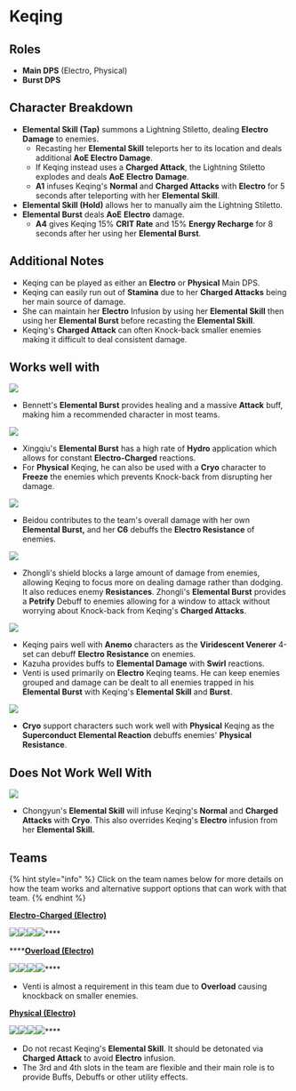# Keqing

## **Roles**

* **Main DPS** (Electro, Physical)
* **Burst DPS**

## **Character Breakdown**

* **Elemental Skill (Tap)** summons a Lightning Stiletto, dealing **Electro Damage** to enemies.
  * Recasting her **Elemental Skill** teleports her to its location and deals additional **AoE Electro Damage**.&#x20;
  * If Keqing instead uses a **Charged Attack**, the Lightning Stiletto explodes and deals **AoE** **Electro** **Damage**.
  * **A1** infuses Keqing's **Normal** and **Charged Attacks** with **Electro** for 5 seconds after teleporting with her **Elemental Skill**.
* **Elemental Skill (Hold)** allows her to manually aim the Lightning Stiletto.
* **Elemental Burst** deals **AoE** **Electro** damage.
  * **A4** gives Keqing 15% **CRIT Rate** and 15% **Energy Recharge** for 8 seconds after her using her **Elemental Burst**.

## **Additional Notes**

* Keqing can be played as either an **Electro** or **Physical** Main DPS.
* Keqing can easily run out of **Stamina** due to her **Charged Attacks** being her main source of damage.
* She can maintain her **Electro** Infusion by using her **Elemental Skill** then using her **Elemental Burst** before recasting the **Elemental Skill**.
* Keqing's **Charged Attack** can often Knock-back smaller enemies making it difficult to deal consistent damage.

## **Works well with**

![](../../.gitbook/assets/UI\_AvatarIcon\_Bennett.png)&#x20;

* Bennett's **Elemental Burst** provides healing and a massive **Attack** buff, making him a recommended character in most teams.

![](../../.gitbook/assets/UI\_AvatarIcon\_Xingqiu.png)

* Xingqiu's **Elemental Burst** has a high rate of **Hydro** application which allows for constant **Electro-Charged** reactions.
* For **Physical** Keqing, he can also be used with a **Cryo** character to **Freeze** the enemies which prevents Knock-back from disrupting her damage.

![](../../.gitbook/assets/UI\_AvatarIcon\_Beidou.png)

* Beidou contributes to the team's overall damage with her own **Elemental Burst,** and her **C6** debuffs the **Electro Resistance** of enemies.

![](../../.gitbook/assets/UI\_AvatarIcon\_Zhongli.png)

* Zhongli's shield blocks a large amount of damage from enemies, allowing Keqing to focus more on dealing damage rather than dodging. It also reduces enemy **Resistances**. Zhongli's **Elemental Burst** provides a **Petrify** Debuff to enemies allowing for a window to attack without worrying about Knock-back from Keqing's **Charged Attacks**.

![](../../.gitbook/assets/Element\_Anemo.webp)

* Keqing pairs well with **Anemo** characters as the **Viridescent Venerer** 4-set can debuff **Electro** **Resistance** on enemies.
* Kazuha provides buffs to **Elemental Damage** with **Swirl** reactions.
* Venti is used primarily on **Electro** Keqing teams. He can keep enemies grouped and damage can be dealt to all enemies trapped in his **Elemental Burst** with Keqing's **Elemental Skill** and **Burst**.

![](../../.gitbook/assets/Element\_Cryo.webp)&#x20;

* **Cryo** support characters such work well with **Physical** Keqing as the **Superconduct** **Elemental Reaction** debuffs enemies' **Physical Resistance**.

## Does Not Work Well With

![](../../.gitbook/assets/UI\_AvatarIcon\_Chongyun.png)

* Chongyun's **Elemental Skill** will infuse Keqing's **Normal** and **Charged Attacks** with **Cryo**. This also overrides Keqing's **Electro** infusion from her **Elemental Skill.**

## Teams

{% hint style="info" %}
Click on the team names below for more details on how the team works and alternative support options that can work with that team.
{% endhint %}

****[**Electro-Charged (Electro)**](../../teams/electro-charged.md)****

****![](../../.gitbook/assets/UI\_AvatarIcon\_Keqing.png)****![](../../.gitbook/assets/UI\_AvatarIcon\_Xingqiu.png)****![](../../.gitbook/assets/UI\_AvatarIcon\_Beidou.png)****![](../../.gitbook/assets/UI\_AvatarIcon\_Bennett.png)****

****[**Overload (Electro)**](../../teams/overload-electro.md)

****![](../../.gitbook/assets/UI\_AvatarIcon\_Keqing.png)****![](../../.gitbook/assets/UI\_AvatarIcon\_Xiangling.png)****![](../../.gitbook/assets/UI\_AvatarIcon\_Venti.png)****![](../../.gitbook/assets/UI\_AvatarIcon\_Bennett.png)****

* Venti is almost a requirement in this team due to **Overload** causing knockback on smaller enemies.

****[**Physical (Electro)**](../../teams/physical.md)****

****![](../../.gitbook/assets/UI\_AvatarIcon\_Keqing.png)****![](../../.gitbook/assets/UI\_AvatarIcon\_Kaeya.png)****![](../../.gitbook/assets/UI\_AvatarIcon\_Xingqiu.png)****![](../../.gitbook/assets/UI\_AvatarIcon\_Diona.png)****

* Do not recast Keqing's **Elemental Skill**. It should be detonated via **Charged Attack** to avoid **Electro** infusion.
* The 3rd and 4th slots in the team are flexible and their main role is to provide Buffs, Debuffs or other utility effects.
